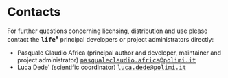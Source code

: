 # Contacts

For further questions concerning licensing, distribution and use please contact the
**<kbd>life<sup>x</sup></kbd>** principal developers or project administrators directly:
- Pasquale Claudio Africa (principal author and developer, maintainer and project administrator)
[<kbd>pasqualeclaudio.africa@polimi.it</kbd>](mailto:pasqualeclaudio.africa@polimi.it)
- Luca Dede' (scientific coordinator) [<kbd>luca.dede@polimi.it</kbd>](mailto:luca.dede@polimi.it)
